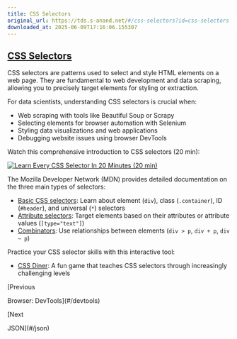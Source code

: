 ```yaml
---
title: CSS Selectors
original_url: https://tds.s-anand.net/#/css-selectors?id=css-selectors
downloaded_at: 2025-06-09T17:16:06.155307
---
```

[CSS Selectors](#/css-selectors?id=css-selectors)
-------------------------------------------------

CSS selectors are patterns used to select and style HTML elements on a web page. They are fundamental to web development and data scraping, allowing you to precisely target elements for styling or extraction.

For data scientists, understanding CSS selectors is crucial when:

* Web scraping with tools like Beautiful Soup or Scrapy
* Selecting elements for browser automation with Selenium
* Styling data visualizations and web applications
* Debugging website issues using browser DevTools

Watch this comprehensive introduction to CSS selectors (20 min):

[![Learn Every CSS Selector In 20 Minutes (20 min)](https://i.ytimg.com/vi_webp/l1mER1bV0N0/sddefault.webp)](https://youtu.be/l1mER1bV0N0)

The Mozilla Developer Network (MDN) provides detailed documentation on the three main types of selectors:

* [Basic CSS selectors](https://developer.mozilla.org/en-US/docs/Learn_web_development/Core/Styling_basics/Basic_selectors): Learn about element (`div`), class (`.container`), ID (`#header`), and universal (`*`) selectors
* [Attribute selectors](https://developer.mozilla.org/en-US/docs/Learn_web_development/Core/Styling_basics/Attribute_selectors): Target elements based on their attributes or attribute values (`[type="text"]`)
* [Combinators](https://developer.mozilla.org/en-US/docs/Learn_web_development/Core/Styling_basics/Combinators): Use relationships between elements (`div > p`, `div + p`, `div ~ p`)

Practice your CSS selector skills with this interactive tool:

* [CSS Diner](https://flukeout.github.io/): A fun game that teaches CSS selectors through increasingly challenging levels

[Previous

Browser: DevTools](#/devtools)

[Next

JSON](#/json)